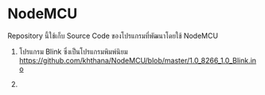 # NodeMCU

Repository นี้ใช้เก็บ Source Code ของโปรแกรมที่พัฒนาโดยใช้ NodeMCU 

1. โปรแกรม Blink ซึ่งเป็นโปรแกรมพิมพ์นิยม https://github.com/khthana/NodeMCU/blob/master/1.0_8266_1.0_Blink.ino

2. 


